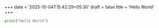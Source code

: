 +++
date = '2025-10-04T15:42:29+05:30'
draft = false
title = 'Hello World'
+++


```python
print("Hello World")
```
